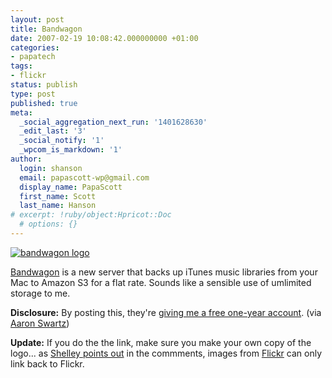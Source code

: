 ```yaml
---
layout: post
title: Bandwagon
date: 2007-02-19 10:08:42.000000000 +01:00
categories:
- papatech
tags:
- flickr
status: publish
type: post
published: true
meta:
  _social_aggregation_next_run: '1401628630'
  _edit_last: '3'
  _social_notify: '1'
  _wpcom_is_markdown: '1'
author:
  login: shanson
  email: papascott-wp@gmail.com
  display_name: PapaScott
  first_name: Scott
  last_name: Hanson
# excerpt: !ruby/object:Hpricot::Doc
  # options: {}
---
```

<p><a href="http://ridethebandwagon.com/"><img src="http://www.papascott.de/wordpress/wp-content/uploads/2007/02/bandwagon-logo.jpg" alt="bandwagon logo" /></a></p>
<p><a href="http://ridethebandwagon.com/">Bandwagon</a> is a new server that backs up iTunes music libraries from your Mac to Amazon S3 for a flat rate. Sounds like a sensible use of umlimited storage to me.</p>
<p><strong>Disclosure:</strong> By posting this, they're <a href="http://blog.ridethebandwagon.com/2007/02/16/free-accounts-for-bloggers/">giving me a free one-year account</a>. (via <a href="http://www.aaronsw.com/weblog/bandwagon">Aaron Swartz</a>)</p>
<p><strong>Update:</strong> If you do the the link, make sure you make your own copy of the logo... as <a href="http://www.papascott.de/archives/2007/02/19/bandwagon/#comment-34134">Shelley points out</a> in the commments, images from <a href="http://flickr.com/">Flickr</a> can only link back to Flickr.</p>
